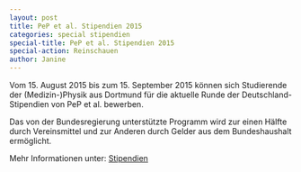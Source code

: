```yaml
---
layout: post
title: PeP et al. Stipendien 2015
categories: special stipendien
special-title: PeP et al. Stipendien 2015
special-action: Reinschauen
author: Janine
---
```

Vom 15. August 2015 bis zum 15. September 2015 können sich Studierende der
(Medizin-)Physik aus Dortmund für die aktuelle Runde der Deutschland-Stipendien
von PeP et al. bewerben.

Das von der Bundesregierung unterstützte Programm wird zur einen Hälfte durch
Vereinsmittel und zur Anderen durch Gelder aus dem Bundeshaushalt ermöglicht.

Mehr Informationen unter: [Stipendien](/stipendien.html)
